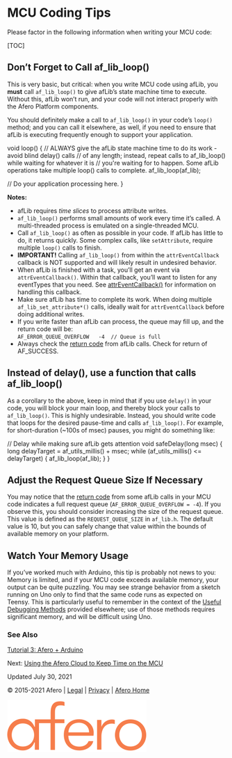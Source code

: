 MCU Coding Tips
===============

Please factor in the following information when writing your MCU code:

[TOC]

Don’t Forget to Call af\_lib\_loop()
------------------------------------

This is very basic, but critical: when you write MCU code using afLib, you **must** call `af_lib_loop()` to give afLib’s state machine time to execute. Without this, afLib won’t run, and your code will not interact properly with the Afero Platform components.

You should definitely make a call to `af_lib_loop()` in your code’s `loop()` method; and you can call it elsewhere, as well, if you need to ensure that afLib is executing frequently enough to support your application.

void loop() {
  // ALWAYS give the afLib state machine time to do its work - avoid blind delay() calls
  // of any length; instead, repeat calls to af\_lib\_loop() while waiting for whatever it is
  // you're waiting for to happen. Some afLib operations take multiple loop() calls to complete.
  af\_lib\_loop(af\_lib);

  // Do your application processing here.
}

**Notes:**

*   afLib requires _time slices_ to process attribute writes.
*   `af_lib_loop()` performs small amounts of work every time it’s called. A multi-threaded process is emulated on a single-threaded MCU.
*   Call `af_lib_loop()` as often as possible in your code. If afLib has little to do, it returns quickly. Some complex calls, like `setAttribute`, require multiple `loop()` calls to finish.
*   **IMPORTANT!** Calling `af_lib_loop()` from within the `attrEventCallback` callback is NOT supported and will likely result in undesired behavior.
*   When afLib is finished with a task, you’ll get an event via `attrEventCallback()`. Within that callback, you’ll want to listen for any eventTypes that you need. See [attrEventCallback()](afLibCallbacks#Func-attrEventCallback) for information on handling this callback.
*   Make sure afLib has time to complete its work. When doing multiple `af_lib_set_attribute*()` calls, ideally wait for `attrEventCallback` before doing additional writes.
*   If you write faster than afLib can process, the queue may fill up, and the return code will be:  
    `AF_ERROR_QUEUE_OVERFLOW   -4  // Queue is full`
*   Always check the [return code](afLibErrors) from afLib calls. Check for return of AF\_SUCCESS.

Instead of delay(), use a function that calls af\_lib\_loop()
-------------------------------------------------------------

As a corollary to the above, keep in mind that if you use `delay()` in your code, you will block your main loop, and thereby block your calls to `af_lib_loop()`. This is highly undesirable. Instead, you should write code that loops for the desired pause-time and calls `af_lib_loop()`. For example, for short-duration (~100s of msec) pauses, you might do something like:

// Delay while making sure afLib gets attention
void safeDelay(long msec) {
    long delayTarget = af\_utils\_millis() + msec;
    while (af\_utils\_millis() <= delayTarget) {
        af\_lib\_loop(af\_lib);
    }
}

Adjust the Request Queue Size If Necessary
------------------------------------------

You may notice that the [return code](afLibErrors) from some afLib calls in your MCU code indicates a full request queue (`AF_ERROR_QUEUE_OVERFLOW = -4`). If you observe this, you should consider increasing the size of the request queue. This value is defined as the `REQUEST_QUEUE_SIZE` in `af_lib.h`. The default value is 10, but you can safely change that value within the bounds of available memory on your platform.

Watch Your Memory Usage
-----------------------

If you’ve worked much with Arduino, this tip is probably not news to you: Memory is limited, and if your MCU code exceeds available memory, your output can be quite puzzling. You may see strange behavior from a sketch running on Uno only to find that the same code runs as expected on Teensy. This is particularly useful to remember in the context of the [Useful Debugging Methods](DebugMethods) provided elsewhere; use of those methods requires significant memory, and will be difficult using Uno.
### See Also

[Tutorial 3: Afero + Arduino](Lesson3)

Next: [Using the Afero Cloud to Keep Time on the MCU](SetMCUTime)

Updated July 30, 2021

  

© 2015-2021 Afero | [Legal](https://www.afero.io/html/home/privacy.html) | [Privacy](https://www.afero.io/html/home/privacy.html#privacy) | [Afero Home](https://www.afero.io)

[![Afero, Inc.](static/aflib/images/afero-logo.svg)]()
